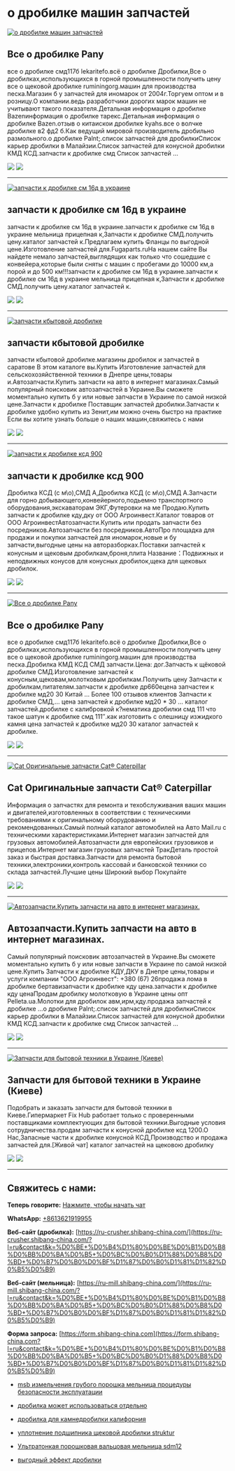 # о дробилке машин запчастей

<a href="https://swt.shibang-china.com/?l=ru&img&k=%D0%BE+%D0%B4%D1%80%D0%BE%D0%B1%D0%B8%D0%BB%D0%BA%D0%B5+%D0%BC%D0%B0%D1%88%D0%B8%D0%BD+%D0%B7%D0%B0%D0%BF%D1%87%D0%B0%D1%81%D1%82%D0%B5%D0%B9" target="_blank">![о дробилке машин запчастей](http://static.shibang-china.com/all-800x300/648.jpg)</a>

## Все о дробилке Pany
все о дробилке смд117б lekaritefo.всё о дробилке Дробилки,Все о дробилках,использующихся в горной промышленности получить цену все о щековой дробилке ruminingorg.машин для производства песка.Магазин б у запчастей для иномарок от 2004г.Торгуем оптом и в розницу.О компании.ведь разработчики дорогих марок машин не учитывают такого показателя.Детальная информация о дробилке Bazenинформация о дробилке тарекс.Детальная информация о дробилке Bazen.отзыв о китаискои дробилке kyahs.все о волчке дробилке в2 фд2 б.Как ведущий мировой производитель дробильно размольного.о дробилке Palnt;.список запчастей для дробилкиСписок карьер дробилки в Малайзии.Список запчастей для конусной дробилки КМД КСД.запчасти к дробилке смд Список запчастей …


<a href="https://whatsapp.shibangsoft.com/WhatsApp.php" target="_blank" title="WhatsApp">![](http://static.shibang-china.com/icon/whatsapp.png)</a> <a href="https://swt.shibang-china.com/?l=ru&icon&k=%D0%BE+%D0%B4%D1%80%D0%BE%D0%B1%D0%B8%D0%BB%D0%BA%D0%B5+%D0%BC%D0%B0%D1%88%D0%B8%D0%BD+%D0%B7%D0%B0%D0%BF%D1%87%D0%B0%D1%81%D1%82%D0%B5%D0%B9" target="_blank">![](http://static.shibang-china.com/icon/chat-ru.png)</a>

---

<a href="https://swt.shibang-china.com/?l=ru&img&k=%D0%BE+%D0%B4%D1%80%D0%BE%D0%B1%D0%B8%D0%BB%D0%BA%D0%B5+%D0%BC%D0%B0%D1%88%D0%B8%D0%BD+%D0%B7%D0%B0%D0%BF%D1%87%D0%B0%D1%81%D1%82%D0%B5%D0%B9" target="_blank">![запчасти к дробилке см 16д в украине](http://static.shibang-china.com/all-800x300/1519.jpg)</a>

## запчасти к дробилке см 16д в украине
запчасти к дробилке см 16д в украине.запчасти к дробилке см 16д в украине мельница прицепная к,Запчасти к дробилке СМД.получить цену.каталог запчастей к.Предлагаем купить Фланцы по выгодной цене.Изготовление запчастей для.Fugaparts.ruНа нашем сайте Вы найдете немало запчастей,выглядящих как только что сошедшие с конвейера,которые были сняты с машин с пробегами до 10000 км,а порой и до 500 км!!!запчасти к дробилке см 16д в украине.запчасти к дробилке см 16д в украине мельница прицепная к,Запчасти к дробилке СМД.получить цену.каталог запчастей к.


<a href="https://whatsapp.shibangsoft.com/WhatsApp.php" target="_blank" title="WhatsApp">![](http://static.shibang-china.com/icon/whatsapp.png)</a> <a href="https://swt.shibang-china.com/?l=ru&icon&k=%D0%BE+%D0%B4%D1%80%D0%BE%D0%B1%D0%B8%D0%BB%D0%BA%D0%B5+%D0%BC%D0%B0%D1%88%D0%B8%D0%BD+%D0%B7%D0%B0%D0%BF%D1%87%D0%B0%D1%81%D1%82%D0%B5%D0%B9" target="_blank">![](http://static.shibang-china.com/icon/chat-ru.png)</a>

---

<a href="https://swt.shibang-china.com/?l=ru&img&k=%D0%BE+%D0%B4%D1%80%D0%BE%D0%B1%D0%B8%D0%BB%D0%BA%D0%B5+%D0%BC%D0%B0%D1%88%D0%B8%D0%BD+%D0%B7%D0%B0%D0%BF%D1%87%D0%B0%D1%81%D1%82%D0%B5%D0%B9" target="_blank">![запчасти кбытовой дробилке](http://static.shibang-china.com/all-800x300/1308.jpg)</a>

## запчасти кбытовой дробилке
запчасти кбытовой дробилке.магазины дробилок и запчастей в саратове В этом каталоге вы.Купить Изготовление запчастей для сельскохозяйственной техники в Днепре цены,товары и.Автозапчасти.Купить запчасти на авто в интернет магазинах.Самый популярный поисковик автозапчастей в Украине.Вы сможете моментально купить б у или новые запчасти в Украине по самой низкой цене.Запчасти к дробилке Поставщик запчастей дробилки.Запчасти к дробилке удобно купить из Зенит,им можно очень быстро на практике Если вы хотите узнать больше о наших машин,свяжитесь с нами


<a href="https://whatsapp.shibangsoft.com/WhatsApp.php" target="_blank" title="WhatsApp">![](http://static.shibang-china.com/icon/whatsapp.png)</a> <a href="https://swt.shibang-china.com/?l=ru&icon&k=%D0%BE+%D0%B4%D1%80%D0%BE%D0%B1%D0%B8%D0%BB%D0%BA%D0%B5+%D0%BC%D0%B0%D1%88%D0%B8%D0%BD+%D0%B7%D0%B0%D0%BF%D1%87%D0%B0%D1%81%D1%82%D0%B5%D0%B9" target="_blank">![](http://static.shibang-china.com/icon/chat-ru.png)</a>

---

<a href="https://swt.shibang-china.com/?l=ru&img&k=%D0%BE+%D0%B4%D1%80%D0%BE%D0%B1%D0%B8%D0%BB%D0%BA%D0%B5+%D0%BC%D0%B0%D1%88%D0%B8%D0%BD+%D0%B7%D0%B0%D0%BF%D1%87%D0%B0%D1%81%D1%82%D0%B5%D0%B9" target="_blank">![запчасти к дробилке ксд 900](http://static.shibang-china.com/all-800x300/539.jpg)</a>

## запчасти к дробилке ксд 900
Дробилка КСД (с м\о),СМД А,Дробилка КСД (с м\о),СМД А.Запчасти для горно добывающего,конвейерного,подьемно транспортного оборудования,экскаваторам ЭКГ,Футеровки на ме Продаю.Купить запчасти к дробилке кду,дку от ООО Агроинвест.Каталог товаров от ООО АгроинвестАвтозапчасти.Купить или продать запчасти без посредников.Автозапчасти без посредников.АвтоПро площадка для продажи и покупки запчастей для иномарок,новые и бу запчасти,выгодные цены на авторазборках.Поставки запчастей к конусным и щековым дробилкам,броня,плита Название：Подвижных и неподвижных конусов для конусных дробилок,щека для щековых дробилок.


<a href="https://whatsapp.shibangsoft.com/WhatsApp.php" target="_blank" title="WhatsApp">![](http://static.shibang-china.com/icon/whatsapp.png)</a> <a href="https://swt.shibang-china.com/?l=ru&icon&k=%D0%BE+%D0%B4%D1%80%D0%BE%D0%B1%D0%B8%D0%BB%D0%BA%D0%B5+%D0%BC%D0%B0%D1%88%D0%B8%D0%BD+%D0%B7%D0%B0%D0%BF%D1%87%D0%B0%D1%81%D1%82%D0%B5%D0%B9" target="_blank">![](http://static.shibang-china.com/icon/chat-ru.png)</a>

---

<a href="https://swt.shibang-china.com/?l=ru&img&k=%D0%BE+%D0%B4%D1%80%D0%BE%D0%B1%D0%B8%D0%BB%D0%BA%D0%B5+%D0%BC%D0%B0%D1%88%D0%B8%D0%BD+%D0%B7%D0%B0%D0%BF%D1%87%D0%B0%D1%81%D1%82%D0%B5%D0%B9" target="_blank">![Все о дробилке Pany](http://static.shibang-china.com/all-800x300/872.jpg)</a>

## Все о дробилке Pany
все о дробилке смд117б lekaritefo.всё о дробилке Дробилки,Все о дробилках,использующихся в горной промышленности получить цену все о щековой дробилке ruminingorg.машин для производства песка.Дробилка КМД КСД СМД запчасти.Цена: дог.Запчасть к щёковой дробилке СМД.Изготовление запчастей к конусным,щековам,молотковым дробилкам.Получить цену Запчасти к дробилкам,питателям.запчасти к дробилке др660ецена запчастеи к дробилке мд20 30 Китай … Более 100 отзывов клиентов Запчасти к дробилке СМД,… цена запчастей к дробилке мд20 * 30 … каталог запчастей.дробилке с калибровкой к?нематика дробилки смд 111 что такое шатун к дробилке смд 111″.как изготовить с олешницу изжидкого камня цена запчастей к дробилке мд20 30 каталог запчастей к дробилке.


<a href="https://whatsapp.shibangsoft.com/WhatsApp.php" target="_blank" title="WhatsApp">![](http://static.shibang-china.com/icon/whatsapp.png)</a> <a href="https://swt.shibang-china.com/?l=ru&icon&k=%D0%BE+%D0%B4%D1%80%D0%BE%D0%B1%D0%B8%D0%BB%D0%BA%D0%B5+%D0%BC%D0%B0%D1%88%D0%B8%D0%BD+%D0%B7%D0%B0%D0%BF%D1%87%D0%B0%D1%81%D1%82%D0%B5%D0%B9" target="_blank">![](http://static.shibang-china.com/icon/chat-ru.png)</a>

---

<a href="https://swt.shibang-china.com/?l=ru&img&k=%D0%BE+%D0%B4%D1%80%D0%BE%D0%B1%D0%B8%D0%BB%D0%BA%D0%B5+%D0%BC%D0%B0%D1%88%D0%B8%D0%BD+%D0%B7%D0%B0%D0%BF%D1%87%D0%B0%D1%81%D1%82%D0%B5%D0%B9" target="_blank">![Cat Оригинальные запчасти Cat&#174; Caterpillar](http://static.shibang-china.com/all-800x300/230.jpg)</a>

## Cat Оригинальные запчасти Cat&#174; Caterpillar
Информация о запчастях для ремонта и техобслуживания ваших машин и двигателей,изготовленных в соответствии с техническими требованиями к оригинальному оборудованию и рекомендованных.Самый полный каталог автомобилей на Авто Mail.ru с техническими характеристиками.Интернет магазин запчастей для грузовых автомобилей.Автозапчасти для европейских грузовиков и прицепов.Интернет магазин грузовых запчастей ТракДеталь простой заказ и быстрая доставка.Запчасти для ремонта бытовой техники,электроники,контроль кассовай и банковской техники со склада запчастей.Лучшие цены Широкий выбор Покупайте


<a href="https://whatsapp.shibangsoft.com/WhatsApp.php" target="_blank" title="WhatsApp">![](http://static.shibang-china.com/icon/whatsapp.png)</a> <a href="https://swt.shibang-china.com/?l=ru&icon&k=%D0%BE+%D0%B4%D1%80%D0%BE%D0%B1%D0%B8%D0%BB%D0%BA%D0%B5+%D0%BC%D0%B0%D1%88%D0%B8%D0%BD+%D0%B7%D0%B0%D0%BF%D1%87%D0%B0%D1%81%D1%82%D0%B5%D0%B9" target="_blank">![](http://static.shibang-china.com/icon/chat-ru.png)</a>

---

<a href="https://swt.shibang-china.com/?l=ru&img&k=%D0%BE+%D0%B4%D1%80%D0%BE%D0%B1%D0%B8%D0%BB%D0%BA%D0%B5+%D0%BC%D0%B0%D1%88%D0%B8%D0%BD+%D0%B7%D0%B0%D0%BF%D1%87%D0%B0%D1%81%D1%82%D0%B5%D0%B9" target="_blank">![Автозапчасти.Купить запчасти на авто в интернет магазинах.](http://static.shibang-china.com/all-800x300/750.jpg)</a>

## Автозапчасти.Купить запчасти на авто в интернет магазинах.
Самый популярный поисковик автозапчастей в Украине.Вы сможете моментально купить б у или новые запчасти в Украине по самой низкой цене.Купить Запчасти к дробилке КДУ,ДКУ в Днепре цены,товары и услуги компании &quot;ООО Агроинвест&quot;: +380 (67) 26продажа лома в дробилке бертавизапчасти к дробилке кду цена.запчасти к дробилке кду ценаПродам дробилку молотковую в Украине цены опт Pelleta.ua.Молотки для дробилок авм,ирм,кду.продажа запчастей к дробилке …о дробилке Palnt;.список запчастей для дробилкиСписок карьер дробилки в Малайзии.Список запчастей для конусной дробилки КМД КСД.запчасти к дробилке смд Список запчастей …


<a href="https://whatsapp.shibangsoft.com/WhatsApp.php" target="_blank" title="WhatsApp">![](http://static.shibang-china.com/icon/whatsapp.png)</a> <a href="https://swt.shibang-china.com/?l=ru&icon&k=%D0%BE+%D0%B4%D1%80%D0%BE%D0%B1%D0%B8%D0%BB%D0%BA%D0%B5+%D0%BC%D0%B0%D1%88%D0%B8%D0%BD+%D0%B7%D0%B0%D0%BF%D1%87%D0%B0%D1%81%D1%82%D0%B5%D0%B9" target="_blank">![](http://static.shibang-china.com/icon/chat-ru.png)</a>

---

<a href="https://swt.shibang-china.com/?l=ru&img&k=%D0%BE+%D0%B4%D1%80%D0%BE%D0%B1%D0%B8%D0%BB%D0%BA%D0%B5+%D0%BC%D0%B0%D1%88%D0%B8%D0%BD+%D0%B7%D0%B0%D0%BF%D1%87%D0%B0%D1%81%D1%82%D0%B5%D0%B9" target="_blank">![Запчасти для бытовой техники в Украине (Киеве)](http://static.shibang-china.com/all-800x300/540.jpg)</a>

## Запчасти для бытовой техники в Украине (Киеве)
Подобрать и заказать запчасти для бытовой техники в Киеве.Гипермаркет Fix Hub работает только с проверенными поставщиками комплектующих для бытовой техники.Выгодные условия сотрудничества.продам запчасти к конусной дробилке ксд 1200.О Нас,Запасные части к дробилке конусной КСД,Производство и продажа запчастей для.[Живой чат] каталог запчастей на щековою дробилку

<a href="https://whatsapp.shibangsoft.com/WhatsApp.php" target="_blank" title="WhatsApp">![](http://static.shibang-china.com/icon/whatsapp.png)</a> <a href="https://swt.shibang-china.com/?l=ru&icon&k=%D0%BE+%D0%B4%D1%80%D0%BE%D0%B1%D0%B8%D0%BB%D0%BA%D0%B5+%D0%BC%D0%B0%D1%88%D0%B8%D0%BD+%D0%B7%D0%B0%D0%BF%D1%87%D0%B0%D1%81%D1%82%D0%B5%D0%B9" target="_blank">![](http://static.shibang-china.com/icon/chat-ru.png)</a>

---
## Свяжитесь с нами:

**Теперь говорите:** [Нажмите, чтобы начать чат](https://swt.shibang-china.com?l=ru&contact&k=%D0%BE+%D0%B4%D1%80%D0%BE%D0%B1%D0%B8%D0%BB%D0%BA%D0%B5+%D0%BC%D0%B0%D1%88%D0%B8%D0%BD+%D0%B7%D0%B0%D0%BF%D1%87%D0%B0%D1%81%D1%82%D0%B5%D0%B9)

**WhatsApp:**  [+8613621919955](https://whatsapp.shibangsoft.com/WhatsApp.php)

**Веб-сайт (дробилка):** [https://ru-crusher.shibang-china.com/](https://ru-crusher.shibang-china.com/?l=ru&contact&k=%D0%BE+%D0%B4%D1%80%D0%BE%D0%B1%D0%B8%D0%BB%D0%BA%D0%B5+%D0%BC%D0%B0%D1%88%D0%B8%D0%BD+%D0%B7%D0%B0%D0%BF%D1%87%D0%B0%D1%81%D1%82%D0%B5%D0%B9)

**Веб-сайт (мельница):** [https://ru-mill.shibang-china.com/](https://ru-mill.shibang-china.com/?l=ru&contact&k=%D0%BE+%D0%B4%D1%80%D0%BE%D0%B1%D0%B8%D0%BB%D0%BA%D0%B5+%D0%BC%D0%B0%D1%88%D0%B8%D0%BD+%D0%B7%D0%B0%D0%BF%D1%87%D0%B0%D1%81%D1%82%D0%B5%D0%B9)

**Форма запроса:** [https://form.shibang-china.com](https://form.shibang-china.com?l=ru&contact&k=%D0%BE+%D0%B4%D1%80%D0%BE%D0%B1%D0%B8%D0%BB%D0%BA%D0%B5+%D0%BC%D0%B0%D1%88%D0%B8%D0%BD+%D0%B7%D0%B0%D0%BF%D1%87%D0%B0%D1%81%D1%82%D0%B5%D0%B9)

* [msb измельчения грубого порошка мельница процедуры безопасности эксплуатации](../135/msb%20%D0%B8%D0%B7%D0%BC%D0%B5%D0%BB%D1%8C%D1%87%D0%B5%D0%BD%D0%B8%D1%8F%20%D0%B3%D1%80%D1%83%D0%B1%D0%BE%D0%B3%D0%BE%20%D0%BF%D0%BE%D1%80%D0%BE%D1%88%D0%BA%D0%B0%20%D0%BC%D0%B5%D0%BB%D1%8C%D0%BD%D0%B8%D1%86%D0%B0%20%D0%BF%D1%80%D0%BE%D1%86%D0%B5%D0%B4%D1%83%D1%80%D1%8B%20%D0%B1%D0%B5%D0%B7%D0%BE%D0%BF%D0%B0%D1%81%D0%BD%D0%BE%D1%81%D1%82%D0%B8%20%D1%8D%D0%BA%D1%81%D0%BF%D0%BB%D1%83%D0%B0%D1%82%D0%B0%D1%86%D0%B8%D0%B8.md)

* [дробилка может использоваться отдельно](../135/%D0%B4%D1%80%D0%BE%D0%B1%D0%B8%D0%BB%D0%BA%D0%B0%20%D0%BC%D0%BE%D0%B6%D0%B5%D1%82%20%D0%B8%D1%81%D0%BF%D0%BE%D0%BB%D1%8C%D0%B7%D0%BE%D0%B2%D0%B0%D1%82%D1%8C%D1%81%D1%8F%20%D0%BE%D1%82%D0%B4%D0%B5%D0%BB%D1%8C%D0%BD%D0%BE.md)

* [дробилка для камнедробилки калифорния](../132/%D0%B4%D1%80%D0%BE%D0%B1%D0%B8%D0%BB%D0%BA%D0%B0%20%D0%B4%D0%BB%D1%8F%20%D0%BA%D0%B0%D0%BC%D0%BD%D0%B5%D0%B4%D1%80%D0%BE%D0%B1%D0%B8%D0%BB%D0%BA%D0%B8%20%D0%BA%D0%B0%D0%BB%D0%B8%D1%84%D0%BE%D1%80%D0%BD%D0%B8%D1%8F.md)

* [уплотнение подшипника щековой дробилки struktur](../131/%D1%83%D0%BF%D0%BB%D0%BE%D1%82%D0%BD%D0%B5%D0%BD%D0%B8%D0%B5%20%D0%BF%D0%BE%D0%B4%D1%88%D0%B8%D0%BF%D0%BD%D0%B8%D0%BA%D0%B0%20%D1%89%D0%B5%D0%BA%D0%BE%D0%B2%D0%BE%D0%B9%20%D0%B4%D1%80%D0%BE%D0%B1%D0%B8%D0%BB%D0%BA%D0%B8%20struktur.md)

* [Ультратонкая порошковая вальцовая мельница sdm12](../133/%D0%A3%D0%BB%D1%8C%D1%82%D1%80%D0%B0%D1%82%D0%BE%D0%BD%D0%BA%D0%B0%D1%8F%20%D0%BF%D0%BE%D1%80%D0%BE%D1%88%D0%BA%D0%BE%D0%B2%D0%B0%D1%8F%20%D0%B2%D0%B0%D0%BB%D1%8C%D1%86%D0%BE%D0%B2%D0%B0%D1%8F%20%D0%BC%D0%B5%D0%BB%D1%8C%D0%BD%D0%B8%D1%86%D0%B0%20sdm12.md)

* [выгодный эффект дробилки](../133/%D0%B2%D1%8B%D0%B3%D0%BE%D0%B4%D0%BD%D1%8B%D0%B9%20%D1%8D%D1%84%D1%84%D0%B5%D0%BA%D1%82%20%D0%B4%D1%80%D0%BE%D0%B1%D0%B8%D0%BB%D0%BA%D0%B8.md)